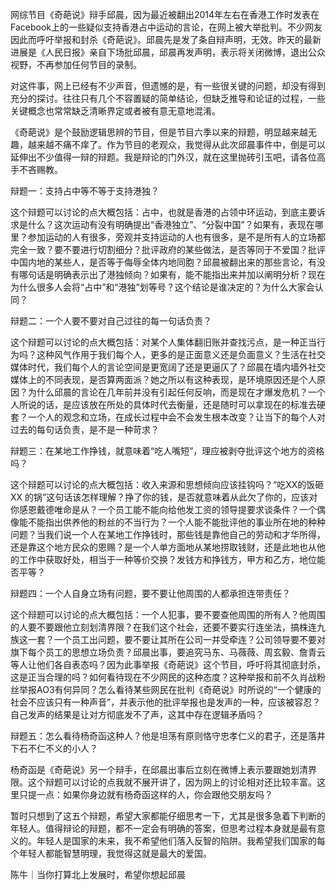 网综节目《奇葩说》辩手邱晨，因为最近被翻出2014年左右在香港工作时发表在Facebook上的一些疑似支持香港占中运动的言论，在网上被大举批判。不少网友因此而呼吁举报和封杀《奇葩说》。邱晨先是发了条自辩声明，无效。昨天的最新进展是《人民日报》亲自下场批邱晨，邱晨再发声明，表示将关闭微博，退出公众视野，不再参加任何节目的录制。

对这件事，网上已经有不少声音，但遗憾的是，有一些很关键的问题，却没有得到充分的探讨。往往只有几个不容置疑的简单结论，但缺乏推导和论证的过程，一些关键概念也常常缺乏清晰界定或者被有意无意地混淆。

《奇葩说》是个鼓励逻辑思辨的节目，但是节目六季以来的辩题，明显越来越无趣，越来越不痛不痒了。作为节目的老观众，我觉得从此次邱晨事件中，倒是可以延伸出不少值得一辩的辩题。我是辩论的门外汉，就在这里抛砖引玉吧，请各位高手不吝赐教。

辩题一：支持占中等不等于支持港独？

这个辩题可以讨论的点大概包括：占中，也就是香港的占领中环运动，到底主要诉求是什么？这次运动有没有明确提出“香港独立”、“分裂中国”？如果有，表现在哪里？参加运动的人有很多，旁观并支持运动的人也有很多，是不是所有人的立场都完全一致？要不要进行切割细分？批评政府的某些做法，是否等同于不爱国？批评中国内地的某些人，是否等于侮辱全体内地同胞？邱晨被翻出来的那些言论，有没有哪句话是明确表示出了港独倾向？如果有，能不能指出来并加以阐明分析？现在为什么很多人会将“占中”和“港独”划等号？这个结论是谁决定的？为什么大家会认同？

辩题二：一个人要不要对自己过往的每一句话负责？

这个辩题可以讨论的点大概包括：对某个人集体翻旧账并查找污点，是一种正当行为吗？这种风气作用于我们每个人，更多的是正面意义还是负面意义？生活在社交媒体时代，我们每个人的言论空间是更宽阔了还是更逼仄了？邱晨在墙内墙外社交媒体上的不同表现，是否算两面派？她之所以有这种表现，是环境原因还是个人原因？为什么邱晨的言论在几年前并没有引起任何反响，而是现在才爆发危机？一个人所说的话，是应该放在所处的具体时代去衡量，还是随时可以拿现在的标准去硬套？一个人的观念和立场，在成长过程中会不会发生根本改变？让当下的每个人对过去的每句话负责，是不是一种苛求？

辩题三：在某地工作挣钱，就意味着“吃人嘴短”，理应被剥夺批评这个地方的资格吗？

这个辩题可以讨论的点大概包括：收入来源和思想倾向应该挂钩吗？“吃XX的饭砸XX 的锅”这句话该怎样理解？挣了你的钱，是否就意味着从此欠了你的，应该对你感恩戴德唯命是从？一个员工能不能向给他发工资的领导提要求谈条件？一个偶像能不能指出供养他的粉丝的不当行为？一个人能不能批评他的事业所在地的种种问题？当我们说一个人在某地工作挣钱时，那些钱是靠他自己的劳动和才华所得，还是靠这个地方民众的恩赐？是一个人单方面地从某地捞取钱财，还是此地也从他的工作中获取好处，相当于一种等价交换？发钱方和挣钱方，甲方和乙方，地位能否平等？

辩题四：一个人自身立场有问题，要不要让他周围的人都承担连带责任？

这个辩题可以讨论的点大概包括：一个人犯事，要不要查他周围的所有人？他周围的人要不要跟他立刻划清界限？在我们这个社会，还要不要实行连坐法，搞株连九族这一套？一个员工出问题，要不要让其所在公司一并受牵连？公司领导要不要对旗下每个员工的思想立场负责？邱晨出事，要追究马东、马薇薇、周玄毅、詹青云等人让他们各自表态吗？因为此事举报《奇葩说》这个节目，呼吁将其彻底封杀，这是正当合理的吗？如何看待现在不少网民的这种态度？这种举报和前不久肖战粉丝举报AO3有何异同？怎么看待某些网民在批判《奇葩说》时所说的“一个健康的社会不应该只有一种声音”，并表示他的批评举报也是发声的一种，应该被容忍？自己发声的结果是让对方彻底发不了声，这其中存在逻辑矛盾吗？

辩题五：怎么看待杨奇函这种人？他是坦荡有原则恪守忠孝仁义的君子，还是落井下石不仁不义的小人？

杨奇函是《奇葩说》另一个辩手，在邱晨出事后立刻在微博上表示要跟她划清界限。这个辩题可以讨论的点我就不展开讲了，因为网上的讨论相对还比较丰富。这里只提一点：如果你身边就有杨奇函这样的人，你会跟他交朋友吗？

暂时只想到了这五个辩题，希望大家都能仔细思考一下，尤其是很多急着下判断的年轻人。值得辩论的辩题，都不一定会有明确的答案，但思考过程本身就是最有意义的。年轻人是国家的未来，我不希望他们落入反智的陷阱。我希望我们国家的每个年轻人都能智慧明理，我觉得这就是最大的爱国。

陈牛｜当你打算北上发展时，希望你想起邱晨 
